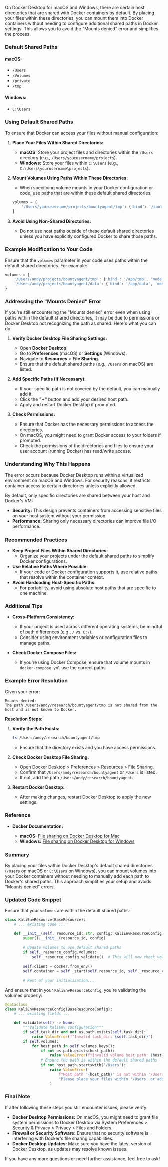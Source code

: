 On Docker Desktop for macOS and Windows, there are certain host directories that are shared with Docker containers by default. By placing your files within these directories, you can mount them into Docker containers without needing to configure additional shared paths in Docker settings. This allows you to avoid the "Mounts denied" error and simplifies the process.

### **Default Shared Paths**

#### **macOS:**

- `/Users`
- `/Volumes`
- `/private`
- `/tmp`

#### **Windows:**

- `C:\Users`

### **Using Default Shared Paths**

To ensure that Docker can access your files without manual configuration:

1. **Place Your Files Within Shared Directories:**
   - **macOS:** Store your project files and directories within the `/Users` directory (e.g., `/Users/yourusername/projects`).
   - **Windows:** Store your files within `C:\Users` (e.g., `C:\Users\yourusername\projects`).

2. **Mount Volumes Using Paths Within These Directories:**
   - When specifying volume mounts in your Docker configuration or code, use paths that are within these default shared directories.

   ```python
   volumes = {
       '/Users/yourusername/projects/bountyagent/tmp': {'bind': '/container/path', 'mode': 'rw'}
   }
   ```

3. **Avoid Using Non-Shared Directories:**
   - Do not use host paths outside of these default shared directories unless you have explicitly configured Docker to share those paths.

### **Example Modification to Your Code**

Ensure that the `volumes` parameter in your code uses paths within the default shared directories. For example:

```python
volumes = {
    '/Users/andy/projects/bountyagent/tmp': {'bind': '/app/tmp', 'mode': 'rw'},
    '/Users/andy/projects/bountyagent/data': {'bind': '/app/data', 'mode': 'rw'},
}
```

### **Addressing the "Mounts Denied" Error**

If you're still encountering the "Mounts denied" error even when using paths within the default shared directories, it may be due to permissions or Docker Desktop not recognizing the path as shared. Here's what you can do:

1. **Verify Docker Desktop File Sharing Settings:**

   - Open **Docker Desktop**.
   - Go to **Preferences** (macOS) or **Settings** (Windows).
   - Navigate to **Resources** > **File Sharing**.
   - Ensure that the default shared paths (e.g., `/Users` on macOS) are listed.

2. **Add Specific Paths (If Necessary):**

   - If your specific path is not covered by the default, you can manually add it.
   - Click the **"+"** button and add your desired host path.
   - Apply and restart Docker Desktop if prompted.

3. **Check Permissions:**

   - Ensure that Docker has the necessary permissions to access the directories.
   - On macOS, you might need to grant Docker access to your folders if prompted.
   - Check the permissions of the directories and files to ensure your user account (running Docker) has read/write access.

### **Understanding Why This Happens**

The error occurs because Docker Desktop runs within a virtualized environment on macOS and Windows. For security reasons, it restricts container access to certain directories unless explicitly allowed.

By default, only specific directories are shared between your host and Docker's VM:

- **Security:** This design prevents containers from accessing sensitive files on your host system without your permission.
- **Performance:** Sharing only necessary directories can improve file I/O performance.

### **Recommended Practices**

- **Keep Project Files Within Shared Directories:**
  - Organize your projects under the default shared paths to simplify Docker configurations.
- **Use Relative Paths Where Possible:**
  - If your code or Docker configuration supports it, use relative paths that resolve within the container context.
- **Avoid Hardcoding Host-Specific Paths:**
  - For portability, avoid using absolute host paths that are specific to one machine.
  
### **Additional Tips**

- **Cross-Platform Consistency:**
  - If your project is used across different operating systems, be mindful of path differences (e.g., `/` vs. `C:\`).
  - Consider using environment variables or configuration files to manage paths.

- **Check Docker Compose Files:**
  - If you're using Docker Compose, ensure that volume mounts in `docker-compose.yml` use the correct paths.

### **Example Error Resolution**

Given your error:

```
Mounts denied:
The path /Users/andy/research/bountyagent/tmp is not shared from the host and is not known to Docker.
```

**Resolution Steps:**

1. **Verify the Path Exists:**

   ```bash
   ls /Users/andy/research/bountyagent/tmp
   ```

   - Ensure that the directory exists and you have access permissions.

2. **Check Docker Desktop File Sharing:**

   - Open Docker Desktop > Preferences > Resources > File Sharing.
   - Confirm that `/Users/andy/research/bountyagent` or `/Users` is listed.
   - If not, add the path `/Users/andy/research/bountyagent`.

3. **Restart Docker Desktop:**

   - After making changes, restart Docker Desktop to apply the new settings.

### **Reference**

- **Docker Documentation:**

  - **macOS:** [File sharing on Docker Desktop for Mac](https://docs.docker.com/desktop/mac/#file-sharing)
  - **Windows:** [File sharing on Docker Desktop for Windows](https://docs.docker.com/desktop/windows/#file-sharing)

### **Summary**

By placing your files within Docker Desktop's default shared directories (`/Users` on macOS or `C:\Users` on Windows), you can mount volumes into your Docker containers without needing to manually add each path to Docker's shared paths. This approach simplifies your setup and avoids "Mounts denied" errors.

### **Updated Code Snippet**

Ensure that your `volumes` are within the default shared paths:

```python
class KaliEnvResource(BaseResource):
    # ... existing code ...

    def __init__(self, resource_id: str, config: KaliEnvResourceConfig):
        super().__init__(resource_id, config)
        
        # Update volumes to use default shared paths
        if self._resource_config.volumes:
            self._resource_config.validate()  # This will now check volumes
        
        self.client = docker.from_env()
        self.container = self._start(self.resource_id, self._resource_config.volumes)
        
        # Rest of your initialization...

```

And ensure that in your `KaliEnvResourceConfig`, you're validating the volumes properly:

```python
@dataclass
class KaliEnvResourceConfig(BaseResourceConfig):
    # ... existing fields ...

    def validate(self) -> None:
        """Validate KaliEnv configuration"""
        if self.task_dir and not os.path.exists(self.task_dir):
            raise ValueError(f"Invalid task_dir: {self.task_dir}")
        if self.volumes:
            for host_path in self.volumes.keys():
                if not os.path.exists(host_path):
                    raise ValueError(f"Invalid volume host path: {host_path}")
                # Ensure the path is within the default shared paths
                if not host_path.startswith('/Users'):
                    raise ValueError(
                        f"Host path '{host_path}' is not within '/Users'. "
                        "Please place your files within '/Users' or add the path to Docker's shared paths."
                    )
```

### **Final Note**

If after following these steps you still encounter issues, please verify:

- **Docker Desktop Permissions:** On macOS, you might need to grant file system permissions to Docker Desktop via System Preferences > Security & Privacy > Privacy > Files and Folders.
- **Firewall or Security Software:** Ensure that no security software is interfering with Docker's file sharing capabilities.
- **Docker Desktop Updates:** Make sure you have the latest version of Docker Desktop, as updates may resolve known issues.

If you have any more questions or need further assistance, feel free to ask!